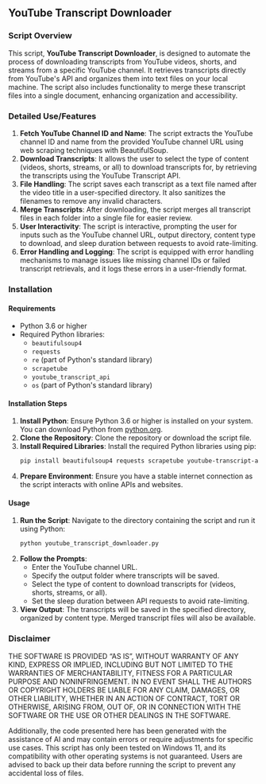 ## YouTube Transcript Downloader

### Script Overview
This script, **YouTube Transcript Downloader**, is designed to automate the process of downloading transcripts from YouTube videos, shorts, and streams from a specific YouTube channel. It retrieves transcripts directly from YouTube's API and organizes them into text files on your local machine. The script also includes functionality to merge these transcript files into a single document, enhancing organization and accessibility.

### Detailed Use/Features
1. **Fetch YouTube Channel ID and Name**: The script extracts the YouTube channel ID and name from the provided YouTube channel URL using web scraping techniques with BeautifulSoup.
2. **Download Transcripts**: It allows the user to select the type of content (videos, shorts, streams, or all) to download transcripts for, by retrieving the transcripts using the YouTube Transcript API.
3. **File Handling**: The script saves each transcript as a text file named after the video title in a user-specified directory. It also sanitizes the filenames to remove any invalid characters.
4. **Merge Transcripts**: After downloading, the script merges all transcript files in each folder into a single file for easier review.
5. **User Interactivity**: The script is interactive, prompting the user for inputs such as the YouTube channel URL, output directory, content type to download, and sleep duration between requests to avoid rate-limiting.
6. **Error Handling and Logging**: The script is equipped with error handling mechanisms to manage issues like missing channel IDs or failed transcript retrievals, and it logs these errors in a user-friendly format.

### Installation
#### Requirements
- Python 3.6 or higher
- Required Python libraries:
  - `beautifulsoup4`
  - `requests`
  - `re` (part of Python's standard library)
  - `scrapetube`
  - `youtube_transcript_api`
  - `os` (part of Python's standard library)

#### Installation Steps
1. **Install Python**: Ensure Python 3.6 or higher is installed on your system. You can download Python from [python.org](https://www.python.org/downloads/).
2. **Clone the Repository**: Clone the repository or download the script file.
3. **Install Required Libraries**: Install the required Python libraries using pip:
   ```bash
   pip install beautifulsoup4 requests scrapetube youtube-transcript-api
   ```
4. **Prepare Environment**: Ensure you have a stable internet connection as the script interacts with online APIs and websites.

#### Usage
1. **Run the Script**: Navigate to the directory containing the script and run it using Python:
   ```bash
   python youtube_transcript_downloader.py
   ```
2. **Follow the Prompts**:
   - Enter the YouTube channel URL.
   - Specify the output folder where transcripts will be saved.
   - Select the type of content to download transcripts for (videos, shorts, streams, or all).
   - Set the sleep duration between API requests to avoid rate-limiting.
3. **View Output**: The transcripts will be saved in the specified directory, organized by content type. Merged transcript files will also be available.

### Disclaimer
THE SOFTWARE IS PROVIDED “AS IS”, WITHOUT WARRANTY OF ANY KIND, EXPRESS OR IMPLIED, INCLUDING BUT NOT LIMITED TO THE WARRANTIES OF MERCHANTABILITY, FITNESS FOR A PARTICULAR PURPOSE AND NONINFRINGEMENT. IN NO EVENT SHALL THE AUTHORS OR COPYRIGHT HOLDERS BE LIABLE FOR ANY CLAIM, DAMAGES, OR OTHER LIABILITY, WHETHER IN AN ACTION OF CONTRACT, TORT OR OTHERWISE, ARISING FROM, OUT OF, OR IN CONNECTION WITH THE SOFTWARE OR THE USE OR OTHER DEALINGS IN THE SOFTWARE.

Additionally, the code presented here has been generated with the assistance of AI and may contain errors or require adjustments for specific use cases. This script has only been tested on Windows 11, and its compatibility with other operating systems is not guaranteed. Users are advised to back up their data before running the script to prevent any accidental loss of files.